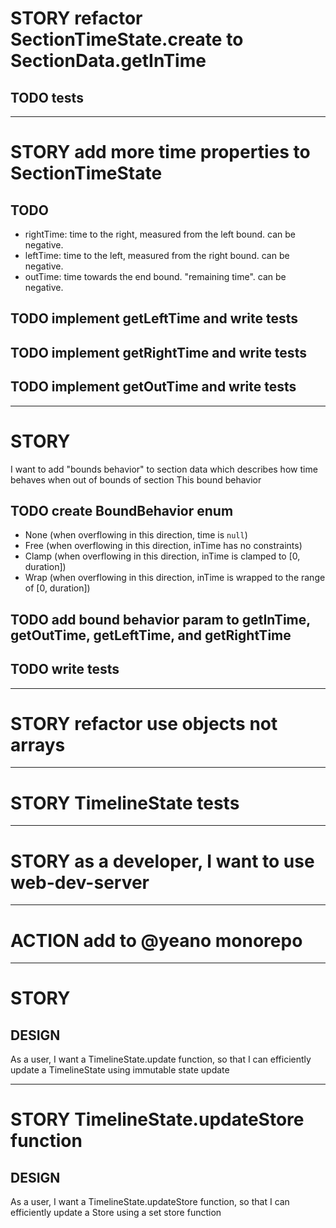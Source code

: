 # STORY refactor SectionTimeState.create to SectionData.getInTime

## TODO tests

---

# STORY add more time properties to SectionTimeState

## TODO

- rightTime: time to the right, measured from the left bound. can be negative.
- leftTime: time to the left, measured from the right bound. can be negative.
- outTime: time towards the end bound. "remaining time". can be negative.

## TODO implement getLeftTime and write tests

## TODO implement getRightTime and write tests

## TODO implement getOutTime and write tests

---

# STORY

I want to add "bounds behavior" to section data which describes how time behaves when out of bounds of section
This bound behavior

## TODO create BoundBehavior enum

- None (when overflowing in this direction, time is `null`)
- Free (when overflowing in this direction, inTime has no constraints)
- Clamp (when overflowing in this direction, inTime is clamped to [0, duration])
- Wrap (when overflowing in this direction, inTime is wrapped to the range of [0, duration])

## TODO add bound behavior param to getInTime, getOutTime, getLeftTime, and getRightTime

## TODO write tests

---

# STORY refactor use objects not arrays

---

# STORY TimelineState tests

---

# STORY as a developer, I want to use web-dev-server

---

# ACTION add to @yeano monorepo

---

# STORY

## DESIGN

As a user, I want a TimelineState.update function, so that I can efficiently update a TimelineState using immutable state update

---

# STORY TimelineState.updateStore function

## DESIGN

As a user, I want a TimelineState.updateStore function, so that I can efficiently update a Store<TimelineState> using a set store function
